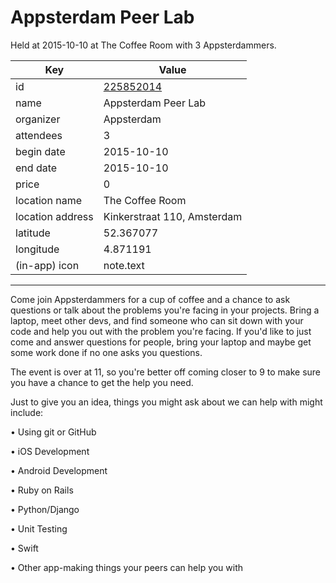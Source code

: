 # Appsterdam Peer Lab
Held at 2015-10-10 at The Coffee Room with 3 Appsterdammers.
        
|Key|Value
|---|---|
|id|[225852014](https://www.meetup.com/appsterdam/events/225852014/)|
|name|Appsterdam Peer Lab|
|organizer|Appsterdam|
|attendees|3|
|begin date|2015-10-10|
|end date|2015-10-10|
|price|0|
|location name|The Coffee Room|
|location address|Kinkerstraat 110, Amsterdam|
|latitude|52.367077|
|longitude|4.871191|
|(in-app) icon|note.text|

---

Come join Appsterdammers for a cup of coffee and a chance to ask questions or talk about the problems you're facing in your projects. Bring a laptop, meet other devs, and find someone who can sit down with your code and help you out with the problem you're facing. If you'd like to just come and answer questions for people, bring your laptop and maybe get some work done if no one asks you questions.

The event is over at 11, so you're better off coming closer to 9 to make sure you have a chance to get the help you need.

Just to give you an idea, things you might ask about we can help with might include:

• Using git or GitHub

• iOS Development

• Android Development

• Ruby on Rails

• Python/Django

• Unit Testing

• Swift

• Other app-making things your peers can help you with


